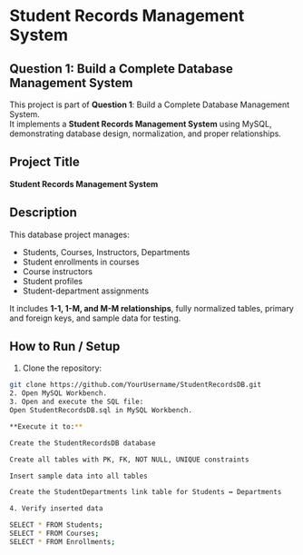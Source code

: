 # Student Records Management System

## Question 1: Build a Complete Database Management System
This project is part of **Question 1**: Build a Complete Database Management System.  
It implements a **Student Records Management System** using MySQL, demonstrating database design, normalization, and proper relationships.

## Project Title
**Student Records Management System**

## Description
This database project manages:

- Students, Courses, Instructors, Departments  
- Student enrollments in courses  
- Course instructors  
- Student profiles  
- Student-department assignments  

It includes **1-1, 1-M, and M-M relationships**, fully normalized tables, primary and foreign keys, and sample data for testing.

## How to Run / Setup

1. Clone the repository:
```bash
git clone https://github.com/YourUsername/StudentRecordsDB.git
2. Open MySQL Workbench.
3. Open and execute the SQL file:
Open StudentRecordsDB.sql in MySQL Workbench.

**Execute it to:**

Create the StudentRecordsDB database

Create all tables with PK, FK, NOT NULL, UNIQUE constraints

Insert sample data into all tables

Create the StudentDepartments link table for Students ↔ Departments

4. Verify inserted data

SELECT * FROM Students;
SELECT * FROM Courses;
SELECT * FROM Enrollments;
